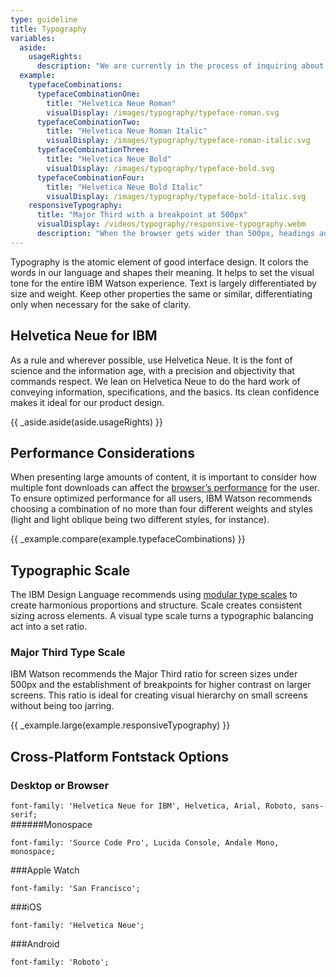 ```yaml
---
type: guideline
title: Typography
variables:
  aside:
    usageRights:
      description: "We are currently in the process of inquiring about full usage rights and licensing for Helvetica Neue for IBM. During this time, we're unable to provide downloadable font assets. Please defer to the Cross-Platform Fontstack Options below for comparable fontstacks."
  example:
    typefaceCombinations:
      typefaceCombinationOne:
        title: "Helvetica Neue Roman"
        visualDisplay: /images/typography/typeface-roman.svg
      typefaceCombinationTwo:
        title: "Helvetica Neue Roman Italic"
        visualDisplay: /images/typography/typeface-roman-italic.svg
      typefaceCombinationThree:
        title: "Helvetica Neue Bold"
        visualDisplay: /images/typography/typeface-bold.svg
      typefaceCombinationFour:
        title: "Helvetica Neue Bold Italic"
        visualDisplay: /images/typography/typeface-bold-italic.svg
    responsiveTypography:
      title: "Major Third with a breakpoint at 500px"
      visualDisplay: /videos/typography/responsive-typography.webm
      description: "When the browser gets wider than 500px, headings adopt the Golden Ratio type scale to increase legibility for the user at larger screen sizes."
---
```


Typography is the atomic element of good interface design. It colors the words in our language and shapes their meaning. It helps to set the visual tone for the entire IBM Watson experience. Text is largely differentiated by size and weight. Keep other properties the same or similar, differentiating only when necessary for the sake of clarity.

## Helvetica Neue for IBM

As a rule and wherever possible, use Helvetica Neue. It is the font of science and the information age, with a precision and objectivity that commands respect. We lean on Helvetica Neue to do the hard work of conveying information, specifications, and the basics. Its clean confidence makes it ideal for our product design.

{{ _aside.aside(aside.usageRights) }}

## Performance Considerations

When presenting large amounts of content, it is important to consider how multiple font downloads can affect the [browser’s performance](/guidelines/user-experience/performance/) for the user. To ensure optimized performance for all users, IBM Watson recommends choosing a combination of no more than four different weights and styles (light and light oblique being two different styles, for instance). 

{{ _example.compare(example.typefaceCombinations) }}

## Typographic Scale

The IBM Design Language recommends using [modular type scales](http://www.ibm.com/design/language/framework/visual/typography.shtml) to create harmonious proportions and structure. Scale creates consistent sizing across elements. A visual type scale turns a typographic balancing act into a set ratio. 

### Major Third Type Scale

IBM Watson recommends the Major Third ratio for screen sizes under 500px and the establishment of breakpoints for higher contrast on larger screens. This ratio is ideal for creating visual hierarchy on small screens without being too jarring.

{{ _example.large(example.responsiveTypography) }}

## Cross-Platform Fontstack Options

### Desktop or Browser

`font-family: 'Helvetica Neue for IBM', Helvetica, Arial, Roboto, sans-serif;`  
######Monospace 

`font-family: 'Source Code Pro', Lucida Console, Andale Mono, monospace;`

###Apple Watch 

`font-family: 'San Francisco';`

###iOS

`font-family: 'Helvetica Neue';` 

###Android

`font-family: 'Roboto';`
